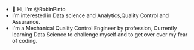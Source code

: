 - 👋 Hi, I’m @RobinPinto
- I’m interested in Data science and Analytics,Quality Control and Assurance.
- I'm a Mechanical Quality Control Engineer by profession,
  Currently learning Data Science to challenge myself and to get over over my fear of coding.

<!---
RobinPinto/RobinPinto is a ✨ special ✨ repository because its `README.md` (this file) appears on your GitHub profile.
You can click the Preview link to take a look at your changes.
--->
